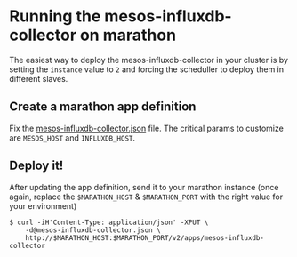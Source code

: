 Running the mesos-influxdb-collector on marathon
====

The easiest way to deploy the mesos-influxdb-collector in your cluster is by setting the `instance` value to `2` and forcing the scheduller to deploy them in different slaves.

## Create a marathon app definition

Fix the [mesos-influxdb-collector.json](https://github.com/kpacha/mesos-influxdb-collector/blob/master/marathon/mesos-influxdb-collector.json) file. The critical params to customize are `MESOS_HOST` and `INFLUXDB_HOST`.

## Deploy it!

After updating the app definition, send it to your marathon instance (once again, replace the `$MARATHON_HOST` & `$MARATHON_PORT` with the right value for your environment)

```
$ curl -iH'Content-Type: application/json' -XPUT \
    -d@mesos-influxdb-collector.json \
    http://$MARATHON_HOST:$MARATHON_PORT/v2/apps/mesos-influxdb-collector
```
